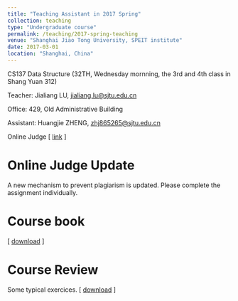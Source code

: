 ```yaml
---
title: "Teaching Assistant in 2017 Spring"
collection: teaching
type: "Undergraduate course"
permalink: /teaching/2017-spring-teaching
venue: "Shanghai Jiao Tong University, SPEIT institute"
date: 2017-03-01
location: "Shanghai, China"
---
```


CS137 Data Structure (32TH, Wednesday mornning, the 3rd and 4th class in Shang Yuan 312)

Teacher: Jialiang LU, jialiang.lu@sjtu.edu.cn

Office: 429, Old Administrative Building

Assistant: Huangjie ZHENG, zhj865265@sjtu.edu.cn

Online Judge
\[ [link](http://wirelesslab.sjtu.edu.cn:8088/jol/) \]

Online Judge Update
======
A new mechanism to prevent plagiarism is updated. Please complete the assignment individually.

Course book
======
\[ [download](http://JegZheng.github.io/files/teaching/DA_AA.pdf) \]

Course Review
======
Some typical exercices. \[ [download](http://JegZheng.github.io/files/teaching/DS_OJ_Review.pdf) \]
